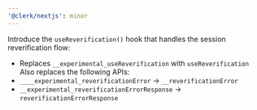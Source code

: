 ```yaml
---
'@clerk/nextjs': minor
---
```


Introduce the `useReverification()` hook that handles the session reverification flow:
- Replaces `__experimental_useReverification` with `useReverification`
Also replaces the following APIs:
- `____experimental_reverificationError` -> `__reverificationError`
- `__experimental_reverificationErrorResponse` -> `reverificationErrorResponse`

